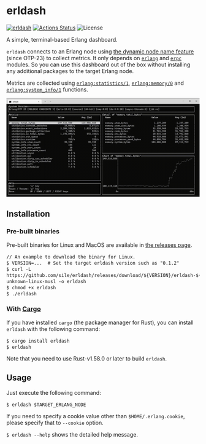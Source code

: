 erldash
=======

[![erldash](https://img.shields.io/crates/v/erldash.svg)](https://crates.io/crates/erldash)
[![Actions Status](https://github.com/sile/erldash/workflows/CI/badge.svg)](https://github.com/sile/erldash/actions)
![License](https://img.shields.io/crates/l/erldash)

A simple, terminal-based Erlang dashboard.

`erldash` connects to an Erlang node using [the dynamic node name feature] (since OTP-23) to collect metrics.
It only depends on [`erlang`] and [`erpc`] modules.
So you can use this dashboard out of the box without installing any additional packages to the target Erlang node.

Metrics are collected using [`erlang:statistics/1`], [`erlang:memory/0`] and [`erlang:system_info/1`] functions.

![erldash demo](erldash.gif)

[the dynamic node name feature]: https://www.erlang.org/blog/otp-23-highlights/#dynamic-node-name
[`erlang`]: https://www.erlang.org/doc/man/erlang.html
[`erpc`]: https://www.erlang.org/doc/man/erpc.html
[`erlang:statistics/1`]: https://www.erlang.org/doc/man/erlang.html#statistics-1
[`erlang:memory/0`]: https://www.erlang.org/doc/man/erlang.html#memory-0
[`erlang:system_info/1`]: https://www.erlang.org/doc/man/erlang.html#system_info-1

Installation
------------

### Pre-built binaries

Pre-built binaries for Linux and MacOS are available in [the releases page](https://github.com/sile/erldash/releases).

```console
// An example to download the binary for Linux.
$ VERSION=...  # Set the target erldash version such as "0.1.2"
$ curl -L https://github.com/sile/erldash/releases/download/${VERSION}/erldash-${VERSION}.x86_64-unknown-linux-musl -o erldash
$ chmod +x erldash
$ ./erldash
```

### With [Cargo](https://doc.rust-lang.org/cargo/)

If you have installed `cargo` (the package manager for Rust), you can install `erldash` with the following command:
```console
$ cargo install erldash
$ erldash
```

Note that you need to use Rust-v1.58.0 or later to build `erldash`.

Usage
-----

Just execute the following command:

```console
$ erldash $TARGET_ERLANG_NODE
```

If you need to specify a cookie value other than `$HOME/.erlang.cookie`, please specify that to `--cookie` option.

`$ erldash --help` shows the detailed help message.
